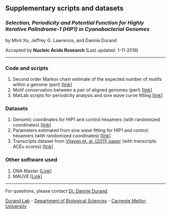 ## Supplementary scripts and datasets

### *Selection, Periodicity and Potential Function for Highly Iterative Palindrome-1 (HIP1) in Cyanobacterial Genomes*

by Minli Xu, Jeffrey G. Lawrence, and Dannie Durand

Accepted by **Nucleic Acids Research**   (Last updated: 1-11-2018)

---

### Code and scripts
1. Second order Markov chain estimate of the expected number of motifs within a genome (perl) [[link]](https://github.com/minli-xu/HIP1/tree/master/expected_number)
2. Motif conservation between a pair of aligned genomes (perl) [[link]](https://github.com/minli-xu/HIP1/tree/master/compute_conservation)
3. MatLab scripts for periodicity analysis and sine wave curve fitting [[link]](https://github.com/minli-xu/HIP1/tree/master/periodicity)

### Datasets
1. Genomic coordinates for HIP1 and control hexamers  (with randomized coordinates) [[link]](https://github.com/minli-xu/HIP1/tree/master/HIP1_coordinates_and_random)
2. Parameters estimated from sine wave fitting for HIP1 and control hexamers (with randomized coordinates) [[link]](https://github.com/minli-xu/HIP1/tree/master/HIP1_periodicity_parameters)
3. Transcripts dataset from [Vijayan et. al. (2011) paper](https://genomebiology.biomedcentral.com/articles/10.1186/gb-2011-12-5-r47) (with transcripts ACEu scores) [[link]](https://github.com/minli-xu/HIP1/tree/master/oshea_dataset)

### Other software used
1. DNA Master [[Link]](http://cobamide2.bio.pitt.edu/computer.htm)
2. MAUVE [[Link]](http://darlinglab.org/mauve/mauve.html)

---

For questions, please contact [Dr. Dannie Durand](https://www.cmu.edu/bio/people/faculty/durand.html).

[Durand Lab](http://www.cs.cmu.edu/~durand/) - [Department of Biological Sciences](https://www.cmu.edu/bio/) - [Carnegie Mellon University](https://www.cmu.edu/)
